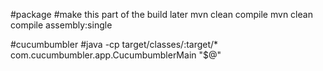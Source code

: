 #package
#make this part of the build later
mvn clean compile 
mvn clean compile assembly:single

#cucumbumbler
#java -cp target/classes/:target/* com.cucumbumbler.app.CucumbumblerMain "$@"